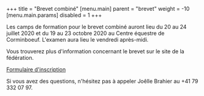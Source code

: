 +++
title = "Brevet combiné"
[menu.main]
  parent = "brevet"
  weight = -10
  [menu.main.params]
    disabled = 1
+++

Les camps de formation pour le brevet combiné auront lieu
du 20 au 24 juillet 2020 et du 19 au 23 octobre 2020
au Centre équestre de Corminboeuf. L'examen aura lieu le vendredi après-midi.

Vous trouverez plus d'information concernant le brevet sur le site de la fédération.

<a class="button" href="https://forms.gle/a4hUbjEhm5XzNaEe9" target="_blank">Formulaire d'inscription</a>

Si vous avez des questions, n'hésitez pas à appeler Joêlle Brahier au +41 79 332 07 97.